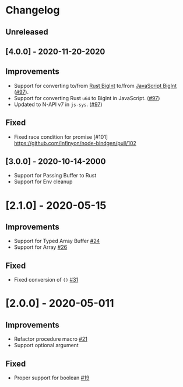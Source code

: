 # Changelog

## Unreleased

## [4.0.0] - 2020-11-20-2020

## Improvements
- Support for converting to/from [Rust BigInt][rust-bigint] to/from [JavaScript BigInt][js-bigint] ([#97][]).
- Support for converting Rust `u64` to BigInt in JavaScript. ([#97][])
- Updated to N-API v7 in `js-sys`. ([#97][])

[rust-bigint]: https://crates.io/crates/num-bigint
[js-bigint]: https://developer.mozilla.org/en-US/docs/Web/JavaScript/Reference/Global_Objects/BigInt
[#97]: https://github.com/infinyon/node-bindgen/pull/97

## Fixed
- Fixed race condition for promise [#101] https://github.com/infinyon/node-bindgen/pull/102

## [3.0.0] - 2020-10-14-2000
- Support for Passing Buffer to Rust
- Support for Env cleanup

# [2.1.0] - 2020-05-15

## Improvements
- Support for Typed Array Buffer [#24](https://github.com/infinyon/node-bindgen/pull/24)
- Support for Array [#26](https://github.com/infinyon/node-bindgen/pull/26)

## Fixed
- Fixed conversion of `()` [#31](https://github.com/infinyon/node-bindgen/pull/31)

# [2.0.0] - 2020-05-011

## Improvements
- Refactor procedure macro [#21](https://github.com/infinyon/node-bindgen/pull/21)
- Support optional argument

## Fixed

- Proper support for boolean [#19](https://github.com/infinyon/node-bindgen/pull/19)
